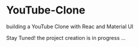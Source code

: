 # YouTube-Clone
building a YouTube Clone with Reac and Material UI

Stay Tuned! the project creation is in progress ...
